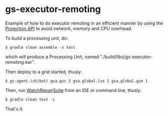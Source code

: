 gs-executor-remoting
====================

Example of how to do executor remoting in an efficient manner by using the [Projection API](http://docs.gigaspaces.com/xap97/query-partial-results.html) to avoid network, memory and CPU overhead.

To build a processing unit, do:

	$ gradle clean assemble -x test

which will produce a Processing Unit, named "./build/libs/gs-executor-remoting.ear".

Then deploy to a grid started, thusly:

    $ gs-agent.(sh|bat) gsa.gsc 2 gsa.global.lus 1 gsa.global.gsm 1

Then, run [WatchRepairSuite](https://github.com/jasonnerothin/gs-executor-remoting/blob/master/src/test/scala/com/gigaspaces/sbp/WatchRepairSuite.scala#L17) from an IDE or command line, thusly:

    $ gradle clean test -i

That's it.
